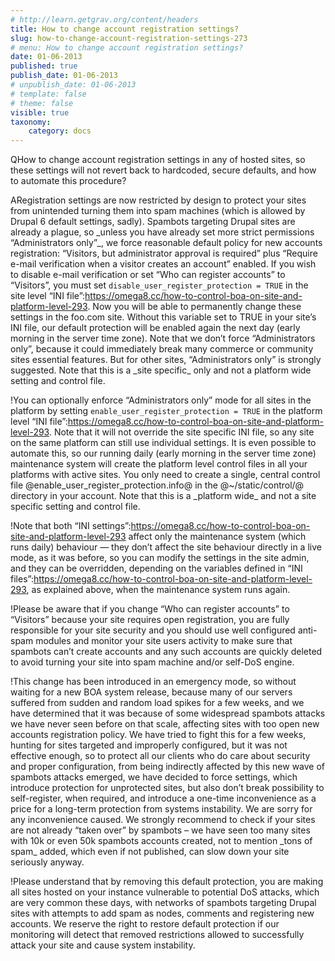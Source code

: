 ```yaml
---
# http://learn.getgrav.org/content/headers
title: How to change account registration settings?
slug: how-to-change-account-registration-settings-273
# menu: How to change account registration settings?
date: 01-06-2013
published: true
publish_date: 01-06-2013
# unpublish_date: 01-06-2013
# template: false
# theme: false
visible: true
taxonomy:
    category: docs
---
```


<a name="registration-q"></a>

QHow to change account registration settings in any of hosted sites, so these settings will not revert back to hardcoded, secure defaults, and how to automate this procedure?

<a name="registration-a"></a>

ARegistration settings are now restricted by design to protect your sites from unintended turning them into spam machines (which is allowed by Drupal 6 default settings, sadly). Spambots targeting Drupal sites are already a plague, so \_unless you have already set more strict permissions “Administrators only”\_, we force reasonable default policy for new accounts registration: “Visitors, but administrator approval is required” plus “Require e-mail verification when a visitor creates an account” enabled. If you wish to disable e-mail verification or set “Who can register accounts” to “Visitors”, you must set `disable_user_register_protection = TRUE` in the site level “INI file”:https://omega8.cc/how-to-control-boa-on-site-and-platform-level-293. Now you will be able to permanently change these settings in the foo.com site. Without this variable set to TRUE in your site’s INI file, our default protection will be enabled again the next day (early morning in the server time zone). Note that we don’t force “Administrators only”, because it could immediately break many commerce or community sites essential features. But for other sites, “Administrators only” is strongly suggested. Note that this is a \_site specific\_ only and not a platform wide setting and control file.

<a name="registration-b"></a>

!You can optionally enforce “Administrators only” mode for all sites in the platform by setting `enable_user_register_protection = TRUE` in the platform level “INI file”:https://omega8.cc/how-to-control-boa-on-site-and-platform-level-293. Note that it will not override the site specific INI file, so any site on the same platform can still use individual settings. It is even possible to automate this, so our running daily (early morning in the server time zone) maintenance system will create the platform level control files in all your platforms with active sites. You only need to create a single, central control file @enable\_user\_register\_protection.info@ in the @~/static/control/@ directory in your account. Note that this is a \_platform wide\_ and not a site specific setting and control file.

<a name="registration-c"></a>

!Note that both “INI settings”:https://omega8.cc/how-to-control-boa-on-site-and-platform-level-293 affect only the maintenance system (which runs daily) behaviour — they don’t affect the site behaviour directly in a live mode, as it was before, so you can modify the settings in the site admin, and they can be overridden, depending on the variables defined in “INI files”:https://omega8.cc/how-to-control-boa-on-site-and-platform-level-293, as explained above, when the maintenance system runs again.

<a name="registration-d"></a>

!Please be aware that if you change “Who can register accounts” to “Visitors” because your site requires open registration, you are fully responsible for your site security and you should use well configured anti-spam modules and monitor your site users activity to make sure that spambots can’t create accounts and any such accounts are quickly deleted to avoid turning your site into spam machine and/or self-DoS engine.

<a name="explanation"></a>

!This change has been introduced in an emergency mode, so without waiting for a new BOA system release, because many of our servers suffered from sudden and random load spikes for a few weeks, and we have determined that it was because of some widespread spambots attacks we have never seen before on that scale, affecting sites with too open new accounts registration policy. We have tried to fight this for a few weeks, hunting for sites targeted and improperly configured, but it was not effective enough, so to protect all our clients who do care about security and proper configuration, from being indirectly affected by this new wave of spambots attacks emerged, we have decided to force settings, which introduce protection for unprotected sites, but also don’t break possibility to self-register, when required, and introduce a one-time inconvenience as a price for a long-term protection from systems instability. We are sorry for any inconvenience caused. We strongly recommend to check if your sites are not already “taken over” by spambots – we have seen too many sites with 10k or even 50k spambots accounts created, not to mention \_tons of spam\_ added, which even if not published, can slow down your site seriously anyway.

<a name="registration-e"></a>

!Please understand that by removing this default protection, you are making all sites hosted on your instance vulnerable to potential DoS attacks, which are very common these days, with networks of spambots targeting Drupal sites with attempts to add spam as nodes, comments and registering new accounts. We reserve the right to restore default protection if our monitoring will detect that removed restrictions allowed to successfully attack your site and cause system instability.